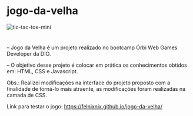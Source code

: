 # jogo-da-velha

![tic-tac-toe-mini](https://user-images.githubusercontent.com/79198358/166936205-c5969b79-d5d0-4042-96bc-b2df16e670f6.gif)
#

– Jogo da Velha é um projeto realizado no bootcamp Órbi Web Games Developer da DIO.

– O objetivo desse projeto é colocar em prática os conhecimentos obtidos em: HTML, CSS e Javascript.

Obs.: Realizei modificações na interface do projeto proposto com a finalidade de torná-lo mais atraente, as modificações foram realizadas na camada de CSS.


Link para testar o jogo: https://felnixnix.github.io/jogo-da-velha/

